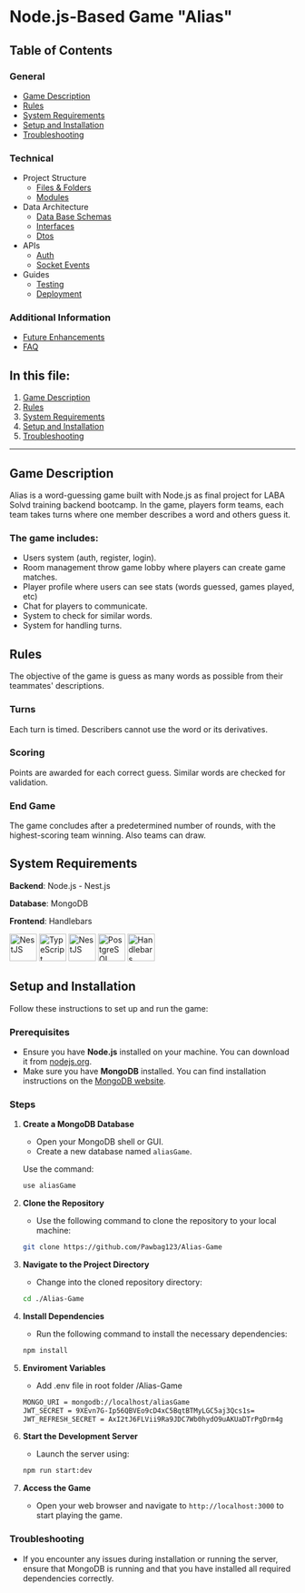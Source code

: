 # Node.js-Based Game "Alias"

## Table of Contents

### General
- [Game Description](#game-description)
- [Rules](#rules)
- [System Requirements](#system-requirements)
- [Setup and Installation](#setup-and-installation)
- [Troubleshooting](#troubleshooting)

### Technical
- Project Structure
    - [Files & Folders](documentation/project-structure/files-and-folders.md#)
    - [Modules](documentation/project-structure/core-modules.md#)
- Data Architecture
    - [Data Base Schemas](documentation/data-architecture/database-schemas.md#structure)
    - [Interfaces](documentation/data-architecture/interfaces.md#game-interfaces-documentation)
    - [Dtos](documentation/data-architecture/dtos#dtos)
- APIs
    - [Auth](documentation/apis/auth.md#auth-controller)
    - [Socket Events](documentation/apis/socket-events#socket-events-documentation)
- Guides
    - [Testing](documentation/guides/testing.md)
    - [Deployment](documentation/guides/deployment.md)

### Additional Information
- [Future Enhancements](documentation/deployment.md)
- [FAQ](documentation/faq.md)

## In this file:

1. [Game Description](#game-description)
2. [Rules](#rules)
3. [System Requirements](#system-requirements)
4. [Setup and Installation](#setup-and-installation)
5. [Troubleshooting](#troubleshooting)

---

## Game Description
Alias is a word-guessing game built with Node.js as final project for LABA Solvd training backend bootcamp. In the game, players form teams, each team takes turns where one member describes a word and others guess it. 

### The game includes:
- Users system (auth, register, login).
- Room management throw game lobby where players can create game matches.
- Player profile where users can see stats (words guessed, games played, etc) 
- Chat for players to communicate.
- System to check for similar words.
- System for handling turns.


## Rules
The objective of the game is guess as many words as possible from their teammates' descriptions.

### Turns
Each turn is timed. Describers cannot use the word or its derivatives.

### Scoring
Points are awarded for each correct guess. Similar words are checked for validation.

### End Game
The game concludes after a predetermined number of rounds, with the highest-scoring team winning. Also teams can draw.

## System Requirements
**Backend**: Node.js - Nest.js<br>

**Database**: MongoDB<br>

**Frontend**: Handlebars 

<p>
  <a title="NodeJs">
    <img src="https://skillicons.dev/icons?i=nodejs" width="48" alt="NestJS">
  </a>
  <a title="TypeScript">
    <img src="https://skillicons.dev/icons?i=typescript" width="48" alt="TypeScript">
  </a>
  <a title="NestJS">
    <img src="https://skillicons.dev/icons?i=nestjs" width="48" alt="NestJS">
  </a>
  <a title="MongoDB">
    <img src="https://skillicons.dev/icons?i=mongodb" width="48" alt="PostgreSQL">
  </a>
<a title="Handlebars">
  <img src="https://github.com/user-attachments/assets/06aef053-dd04-437f-a353-943e3d100215" width="48" alt="Handlebars">
</a>
</p>

## Setup and Installation

Follow these instructions to set up and run the game:

### Prerequisites

- Ensure you have **Node.js** installed on your machine. You can download it from [nodejs.org](https://nodejs.org/).
- Make sure you have **MongoDB** installed. You can find installation instructions on the [MongoDB website](https://www.mongodb.com/try/download/community).

### Steps

1. **Create a MongoDB Database**
   - Open your MongoDB shell or GUI.
   - Create a new database named `aliasGame`.

   Use the command: 
   ```bash
   use aliasGame
    ```

2. **Clone the Repository**
   - Use the following command to clone the repository to your local machine:
   ```bash
   git clone https://github.com/Pawbag123/Alias-Game
    ```

3. **Navigate to the Project Directory**
   - Change into the cloned repository directory:
   ```bash
   cd ./Alias-Game
    ```

4. **Install Dependencies**
   - Run the following command to install the necessary dependencies:
   ```bash
   npm install
    ```
5. **Enviroment Variables**
   - Add .env file in root folder /Alias-Game
   ```bash
   MONGO_URI = mongodb://localhost/aliasGame
   JWT_SECRET = 9XEvn7G-Ip56QBVEo9cD4xC5BqtBTMyLGC5aj3Qcs1s=
   JWT_REFRESH_SECRET = AxI2tJ6FLVii9Ra9JDC7Wb0hydO9uAKUaDTrPgDrm4g
    ```

6. **Start the Development Server**
   - Launch the server using:
   ```bash
   npm run start:dev
    ```
7. **Access the Game**
   - Open your web browser and navigate to `http://localhost:3000` to start playing the game.

### Troubleshooting

- If you encounter any issues during installation or running the server, ensure that MongoDB is running and that you have installed all required dependencies correctly.
